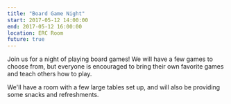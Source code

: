 ```yaml
---
title: "Board Game Night"
start: 2017-05-12 14:00:00
end: 2017-05-12 16:00:00
location: ERC Room
future: true
---
```


Join us for a night of playing board games! We will have a few games to choose from, but everyone is encouraged to bring their own favorite games and teach others how to play.

We'll have a room with a few large tables set up, and will also be providing some snacks and refreshments.
